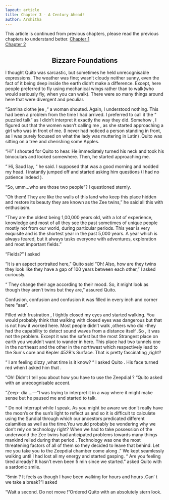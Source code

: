 ```yaml
---
layout: article
title: Chapter 3 - A Century Ahead!
author: Arshitha
---
```


This article is continued from previous chapters, please read the previous chapters to understand better.
[Chapter 1](/edition3/centuryahead)<br>
[Chapter 2](/edition4/centuryahead)

<h2 style="text-align: center;">Bizzare Foundations</h2>

I thought Quito was sarcastic, but sometimes he held unrecognisable expressions.  The weather was fine; wasn’t cloudy neither sunny, even the fact of it being deep inside the earth didn’t make a difference. Except, here people preferred to fly using mechanical wings rather than to walk(who would seriously fly, when you can walk). There were so many things around here that were divergent and peculiar.

“Samina clothe jee ,“ a woman shouted. Again, I understood nothing. This had been a problem from the time I had arrived. I preferred to call it the “ puzzled talk” as I didn’t interpret it exactly the way they did. Somehow , I figured out  that the women wasn’t calling me , as she started approaching a girl who was in front of me. (I never had noticed a person standing in front, as I was purely focused on what the lady was muttering in Latin) .Quito was sitting on a tree and cherishing some Apples.

“Hi” I shouted for Quito to hear. He immediately turned his neck and took his binoculars and looked somewhere. Then, he started approaching me.

“ Hi, Saud lay, “ he said. I supposed that was a good morning and nodded my head. I instantly jumped off and started asking him questions (I had no patience indeed ).

“So, umm…who are those two people”? I questioned sternly.

“Oh them! They are like the walls of this land who keep this place hidden and restore its beauty they are known as the  Zee twins,” he said all this with enthusiasm.

“They are the oldest being 1,00,000 years old, with a lot of experience, knowledge and most of all they see the past sometimes of unique people mostly not from our world, during particular periods. This year is very exquisite and is the shortest year in the past 5,000 years. A year which is always feared, but it always tasks everyone with adventures, exploration and most important fields.”

“Fields?” I asked

“It is an aspect portraited here,” Quito said
“Oh! Also, how are they twins they look like they have a gap of 100 years between each other,” I asked curiously.
 
“ They change their age according to their mood. So, it might look as though they aren’t twins but they are,” assured Quito.

Confusion, confusion and confusion it was filled in every inch and corner here “aaa”.

Filled with frustration , I tightly closed my eyes and started walking. You would probably think that walking with closed eyes was dangerous but that is not how it worked here. Most people didn’t walk ,others who did -they had the capability to detect sound waves from a distance itself .So , it was not the problem. Except it was the safest but the most Strangest place on earth you wouldn’t want to wander in here. This place  had  two tunnels one in the northeast and the other in the northwest which respectively lead  to the Sun's core and Kepler 452B's Surface. That is pretty fascinating ,right?

“ I am feeling dizzy ,what time is it know? “ I asked Quito . His face turned red when I asked him that .

“Oh! Didn’t I tell you about how you have to use the Zeepdial ? “Quito asked with an unrecognisable accent.

“Zeep- dia….—“I was trying to interpret it in a way where it might make sense but he paused me and started to talk.

“ Do not interrupt while I speak. As you might be aware we  don’t really have the  moon’s  or  the sun’s light to reflect us and so it is difficult to calculate using the Sundial through which our ancestors predicated different calamities as well as the time.You would probably be wondering why we don’t rely on technology right? When we had to take possession of the underworld the Zee twins had anticipated   problems towards many things mankind relied during that period  . Technology was one the most   threatening factors of all of them so they decided  to leave that behind. Let me you take you to the Zeepdial chamber come along .”
We kept seamlessly walking until I had lost all my energy and started gasping.
“ Are you feeling tired already? It hasn’t even been 5 min  since we started.” asked Quito with a sardonic smile.

“5min ? It feels as though I have been walking for hours and hours .Can’ t we take a break?”I asked

“Wait a second. Do not move !”Ordered Quito with an absolutely stern look.
